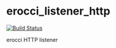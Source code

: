 erocci_listener_http
====================

[![Build Status](https://travis-ci.org/erocci/erocci_listener_http.svg?branch=master)](https://travis-ci.org/erocci/erocci_listener_http)

erocci HTTP listener